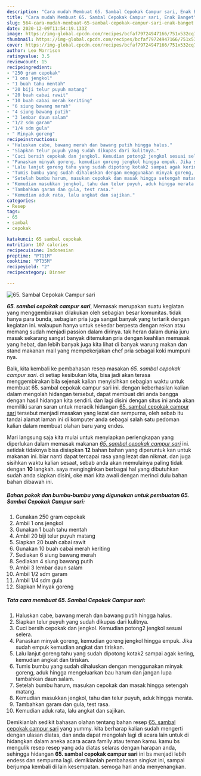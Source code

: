 ```yaml
---
description: "Cara mudah Membuat 65. Sambal Cepokak Campur sari, Enak Banget"
title: "Cara mudah Membuat 65. Sambal Cepokak Campur sari, Enak Banget"
slug: 564-cara-mudah-membuat-65-sambal-cepokak-campur-sari-enak-banget
date: 2020-12-09T11:54:19.133Z
image: https://img-global.cpcdn.com/recipes/bcfaf79724947166/751x532cq70/65-sambal-cepokak-campur-sari-foto-resep-utama.jpg
thumbnail: https://img-global.cpcdn.com/recipes/bcfaf79724947166/751x532cq70/65-sambal-cepokak-campur-sari-foto-resep-utama.jpg
cover: https://img-global.cpcdn.com/recipes/bcfaf79724947166/751x532cq70/65-sambal-cepokak-campur-sari-foto-resep-utama.jpg
author: Leo Morrison
ratingvalue: 3.5
reviewcount: 15
recipeingredient:
- "250 gram cepokak"
- "1 ons jengkol"
- "1 buah tahu mentah"
- "20 biji telur puyuh matang"
- "20 buah cabai rawit"
- "10 buah cabai merah keriting"
- "6 siung bawang merah"
- "4 siung bawang putih"
- "3 lembar daun salam"
- "1/2 sdm garam"
- "1/4 sdm gula"
- " Minyak goreng"
recipeinstructions:
- "Haluskan cabe, bawang merah dan bawang putih hingga halus."
- "Siapkan telur puyuh yang sudah dikupas dari kulitnya."
- "Cuci bersih cepokak dan jengkol. Kemudian potong2 jengkol sesuai selera."
- "Panaskan minyak goreng, kemudian goreng jengkol hingga empuk. Jika sudah empuk kemudian angkat dan tiriskan."
- "Lalu lanjut goreng tahu yang sudah dipotong kotak2 sampai agak kering, kemudian angkat dan tiriskan."
- "Tumis bumbu yang sudah dihaluskan dengan menggunakan minyak goreng, aduk hingga mengeluarkan bau harum dan jangan lupa tambahkan daun salam."
- "Setelah bumbu harum, masukan cepokak dan masak hingga setengah matang."
- "Kemudian masukkan jengkol, tahu dan telur puyuh, aduk hingga merata."
- "Tambahkan garam dan gula, test rasa."
- "Kemudian aduk rata, lalu angkat dan sajikan."
categories:
- Resep
tags:
- 65
- sambal
- cepokak

katakunci: 65 sambal cepokak 
nutrition: 107 calories
recipecuisine: Indonesian
preptime: "PT11M"
cooktime: "PT35M"
recipeyield: "2"
recipecategory: Dinner

---
```



![65. Sambal Cepokak Campur sari](https://img-global.cpcdn.com/recipes/bcfaf79724947166/751x532cq70/65-sambal-cepokak-campur-sari-foto-resep-utama.jpg)

<b><i>65. sambal cepokak campur sari</i></b>, Memasak merupakan suatu kegiatan yang menggembirakan dilakukan oleh sebagian besar komunitas. tidak hanya para bunda, sebagian pria juga sangat banyak yang tertarik dengan kegiatan ini. walaupun hanya untuk sekedar berpesta dengan rekan atau memang sudah menjadi passion dalam dirinya. tak heran dalam dunia juru masak sekarang sangat banyak ditemukan pria dengan keahlian memasak yang hebat, dan lebih banyak juga kita lihat di banyak warung makan dan stand makanan mall yang mempekerjakan chef pria sebagai koki mumpuni nya.



Baik, kita kembali ke pembahasan resep masakan <i>65. sambal cepokak campur sari</i>. di setiap kesibukan kita, bisa jadi akan terasa menggembirakan bila sejenak kalian menyisihkan sebagian waktu untuk membuat 65. sambal cepokak campur sari ini. dengan keberhasilan kalian dalam mengolah hidangan tersebut, dapat membuat diri anda bangga dengan hasil hidangan kita sendiri. dan lagi disini dengan situs ini anda akan memiliki saran saran untuk meracik hidangan <u>65. sambal cepokak campur sari</u> tersebut menjadi masakan yang lezat dan sempurna, oleh sebab itu tandai alamat laman ini di komputer anda sebagai salah satu pedoman kalian dalam membuat olahan baru yang endes.


Mari langsung saja kita mulai untuk menyiapkan perlengkapan yang diperlukan dalam memasak makanan <u><i>65. sambal cepokak campur sari</i></u> ini. setidak tidaknya bisa disiapkan <b>12</b> bahan bahan yang diperuntuk kan untuk makanan ini. biar nanti dapat tercapai rasa yang lezat dan nikmat. dan juga sisihkan waktu kalian sesaat, sebab anda akan memulainya paling tidak dengan <b>10</b> langkah. saya menginginkan berbagai hal yang dibutuhkan sudah anda siapkan disini, oke mari kita awali dengan merinci dulu bahan bahan dibawah ini.

<!--inarticleads1-->

##### Bahan pokok dan bumbu-bumbu yang digunakan untuk pembuatan 65. Sambal Cepokak Campur sari:

1. Gunakan 250 gram cepokak
1. Ambil 1 ons jengkol
1. Gunakan 1 buah tahu mentah
1. Ambil 20 biji telur puyuh matang
1. Siapkan 20 buah cabai rawit
1. Gunakan 10 buah cabai merah keriting
1. Sediakan 6 siung bawang merah
1. Sediakan 4 siung bawang putih
1. Ambil 3 lembar daun salam
1. Ambil 1/2 sdm garam
1. Ambil 1/4 sdm gula
1. Siapkan  Minyak goreng




<!--inarticleads2-->

##### Tata cara membuat 65. Sambal Cepokak Campur sari:

1. Haluskan cabe, bawang merah dan bawang putih hingga halus.
1. Siapkan telur puyuh yang sudah dikupas dari kulitnya.
1. Cuci bersih cepokak dan jengkol. Kemudian potong2 jengkol sesuai selera.
1. Panaskan minyak goreng, kemudian goreng jengkol hingga empuk. Jika sudah empuk kemudian angkat dan tiriskan.
1. Lalu lanjut goreng tahu yang sudah dipotong kotak2 sampai agak kering, kemudian angkat dan tiriskan.
1. Tumis bumbu yang sudah dihaluskan dengan menggunakan minyak goreng, aduk hingga mengeluarkan bau harum dan jangan lupa tambahkan daun salam.
1. Setelah bumbu harum, masukan cepokak dan masak hingga setengah matang.
1. Kemudian masukkan jengkol, tahu dan telur puyuh, aduk hingga merata.
1. Tambahkan garam dan gula, test rasa.
1. Kemudian aduk rata, lalu angkat dan sajikan.




Demikianlah sedikit bahasan olahan tentang bahan resep <u>65. sambal cepokak campur sari</u> yang yummy. kita berharap kalian sudah mengerti dengan ulasan diatas, dan anda dapat mengolah lagi di acara lain untuk di hidangkan dalam aneka acara acara family atau teman kamu. kamu bs mengulik resep resep yang ada diatas selaras dengan harapan anda, sehingga hidangan <b>65. sambal cepokak campur sari</b> ini bs menjadi lebih endess dan sempurna lagi. demikianlah pembahasan singkat ini, sampai berjumpa kembali di lain kesempatan. semoga hari anda menyenangkan.
